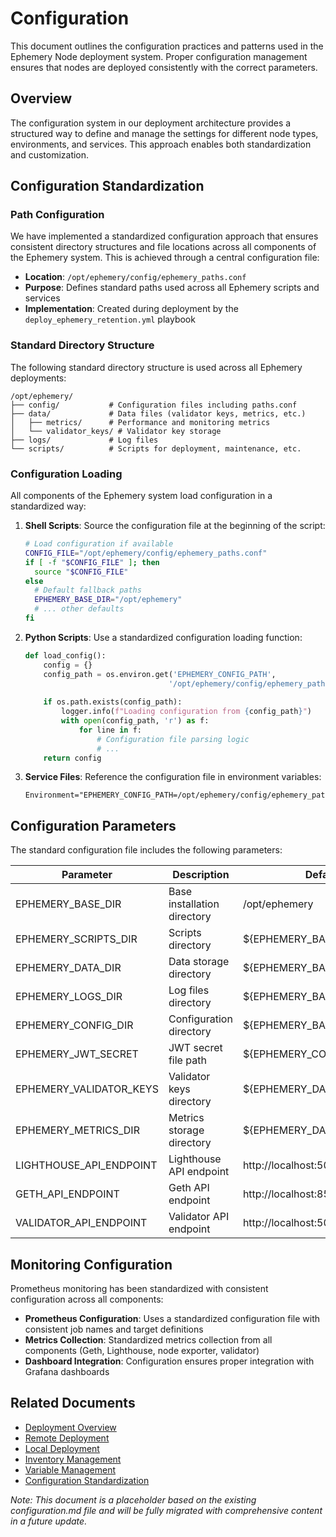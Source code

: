 # Configuration

This document outlines the configuration practices and patterns used in the Ephemery Node deployment system. Proper configuration management ensures that nodes are deployed consistently with the correct parameters.

## Overview

The configuration system in our deployment architecture provides a structured way to define and manage the settings for different node types, environments, and services. This approach enables both standardization and customization.

## Configuration Standardization

### Path Configuration

We have implemented a standardized configuration approach that ensures consistent directory structures and file locations across all components of the Ephemery system. This is achieved through a central configuration file:

- **Location**: `/opt/ephemery/config/ephemery_paths.conf`
- **Purpose**: Defines standard paths used across all Ephemery scripts and services
- **Implementation**: Created during deployment by the `deploy_ephemery_retention.yml` playbook

### Standard Directory Structure

The following standard directory structure is used across all Ephemery deployments:

```
/opt/ephemery/
├── config/           # Configuration files including paths.conf
├── data/             # Data files (validator keys, metrics, etc.)
│   ├── metrics/      # Performance and monitoring metrics
│   └── validator_keys/ # Validator key storage
├── logs/             # Log files
└── scripts/          # Scripts for deployment, maintenance, etc.
```

### Configuration Loading

All components of the Ephemery system load configuration in a standardized way:

1. **Shell Scripts**: Source the configuration file at the beginning of the script:
   ```bash
   # Load configuration if available
   CONFIG_FILE="/opt/ephemery/config/ephemery_paths.conf"
   if [ -f "$CONFIG_FILE" ]; then
     source "$CONFIG_FILE"
   else
     # Default fallback paths
     EPHEMERY_BASE_DIR="/opt/ephemery"
     # ... other defaults
   fi
   ```

2. **Python Scripts**: Use a standardized configuration loading function:
   ```python
   def load_config():
       config = {}
       config_path = os.environ.get('EPHEMERY_CONFIG_PATH', 
                                   '/opt/ephemery/config/ephemery_paths.conf')
       
       if os.path.exists(config_path):
           logger.info(f"Loading configuration from {config_path}")
           with open(config_path, 'r') as f:
               for line in f:
                   # Configuration file parsing logic
                   # ...
       return config
   ```

3. **Service Files**: Reference the configuration file in environment variables:
   ```
   Environment="EPHEMERY_CONFIG_PATH=/opt/ephemery/config/ephemery_paths.conf"
   ```

## Configuration Parameters

The standard configuration file includes the following parameters:

| Parameter | Description | Default Value |
|-----------|-------------|---------------|
| EPHEMERY_BASE_DIR | Base installation directory | /opt/ephemery |
| EPHEMERY_SCRIPTS_DIR | Scripts directory | ${EPHEMERY_BASE_DIR}/scripts |
| EPHEMERY_DATA_DIR | Data storage directory | ${EPHEMERY_BASE_DIR}/data |
| EPHEMERY_LOGS_DIR | Log files directory | ${EPHEMERY_BASE_DIR}/logs |
| EPHEMERY_CONFIG_DIR | Configuration directory | ${EPHEMERY_BASE_DIR}/config |
| EPHEMERY_JWT_SECRET | JWT secret file path | ${EPHEMERY_CONFIG_DIR}/jwt.hex |
| EPHEMERY_VALIDATOR_KEYS | Validator keys directory | ${EPHEMERY_DATA_DIR}/validator_keys |
| EPHEMERY_METRICS_DIR | Metrics storage directory | ${EPHEMERY_DATA_DIR}/metrics |
| LIGHTHOUSE_API_ENDPOINT | Lighthouse API endpoint | http://localhost:5052 |
| GETH_API_ENDPOINT | Geth API endpoint | http://localhost:8545 |
| VALIDATOR_API_ENDPOINT | Validator API endpoint | http://localhost:5062 |

## Monitoring Configuration

Prometheus monitoring has been standardized with consistent configuration across all components:

- **Prometheus Configuration**: Uses a standardized configuration file with consistent job names and target definitions
- **Metrics Collection**: Standardized metrics collection from all components (Geth, Lighthouse, node exporter, validator)
- **Dashboard Integration**: Configuration ensures proper integration with Grafana dashboards

## Related Documents

- [Deployment Overview](./DEPLOYMENT.md)
- [Remote Deployment](./REMOTE_DEPLOYMENT.md)
- [Local Deployment](./LOCAL_DEPLOYMENT.md)
- [Inventory Management](./INVENTORY_MANAGEMENT.md)
- [Variable Management](./VARIABLE_MANAGEMENT.md)
- [Configuration Standardization](./CONFIGURATION_STANDARDIZATION.md)

*Note: This document is a placeholder based on the existing configuration.md file and will be fully migrated with comprehensive content in a future update.*
